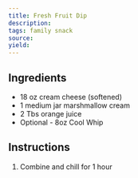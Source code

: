 ```yaml
---
title: Fresh Fruit Dip
description: 
tags: family snack
source: 
yield: 
---
```

## Ingredients
- 18 oz cream cheese (softened)
- 1 medium jar marshmallow cream
- 2 Tbs orange juice
- Optional - 8oz Cool Whip

## Instructions
1. Combine and chill for 1 hour
